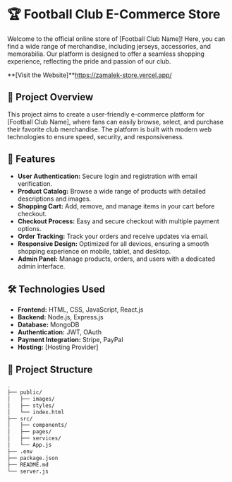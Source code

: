 # 🏆 Football Club E-Commerce Store

Welcome to the official online store of [Football Club Name]! Here, you can find a wide range of merchandise, including jerseys, accessories, and memorabilia. Our platform is designed to offer a seamless shopping experience, reflecting the pride and passion of our club.

**[Visit the Website]**https://zamalek-store.vercel.app/

## 🚀 Project Overview

This project aims to create a user-friendly e-commerce platform for [Football Club Name], where fans can easily browse, select, and purchase their favorite club merchandise. The platform is built with modern web technologies to ensure speed, security, and responsiveness.

## 🌟 Features

- **User Authentication:** Secure login and registration with email verification.
- **Product Catalog:** Browse a wide range of products with detailed descriptions and images.
- **Shopping Cart:** Add, remove, and manage items in your cart before checkout.
- **Checkout Process:** Easy and secure checkout with multiple payment options.
- **Order Tracking:** Track your orders and receive updates via email.
- **Responsive Design:** Optimized for all devices, ensuring a smooth shopping experience on mobile, tablet, and desktop.
- **Admin Panel:** Manage products, orders, and users with a dedicated admin interface.

## 🛠️ Technologies Used

- **Frontend:** HTML, CSS, JavaScript, React.js
- **Backend:** Node.js, Express.js
- **Database:** MongoDB
- **Authentication:** JWT, OAuth
- **Payment Integration:** Stripe, PayPal
- **Hosting:** [Hosting Provider]

## 📂 Project Structure

```bash
.
├── public/
│   ├── images/
│   ├── styles/
│   └── index.html
├── src/
│   ├── components/
│   ├── pages/
│   ├── services/
│   └── App.js
├── .env
├── package.json
├── README.md
└── server.js
